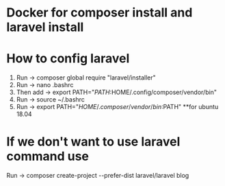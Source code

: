 # Docker for composer install and laravel install

# How to config laravel
  1. Run -> composer global require "laravel/installer"
  2. Run -> nano .bashrc
  3. Then add -> export PATH="$PATH:$HOME/.config/composer/vendor/bin"
  4. Run -> source ~/.bashrc
  5. Run -> export PATH="$HOME/.composer/vendor/bin:$PATH" **for ubuntu 18.04

# If we don't want to use laravel command use
  Run -> composer create-project --prefer-dist laravel/laravel blog
